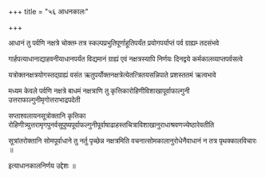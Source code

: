+++
title = "५६ आधनकालः"

+++

आधानं तु पर्वणि नक्षत्रे चोक्तम्‍ तत्र स्कल्पप्रभुतिपूर्णाहूतिपर्यंत प्रयोगपर्याप्तं पर्व ग्राह्यम्‍ तदसंभवे

गार्हपत्याधानाद्याहवनीयाधानपर्यंत विद्यमानं ग्राह्यं एवं नक्षत्रस्यापि निर्णयः दिनद्वये कर्मकालव्याप्तपर्वसत्वे

यत्रोक्तनक्षत्रयोगस्तद्‌ग्राह्यं वसंत ऋतुपर्योक्तनक्षत्रेत्येतत्‍त्रितयसन्निपाते प्रशस्ततमं ऋत्वभावे

मध्यम केवले पर्वणि नक्षत्रे बाधमं नक्षत्राणि तु कृत्तिकारोहिणीविशाखापूर्वाफाल्गुनी उत्तराफाल्गुनीमृगोत्तराभाद्रपदेती

सप्ताश्वलायनसूत्रोक्तानि कृत्तिका रोहिणीत्र्युत्तरामृगपुनर्वसुपुष्यपूर्वाफल्गुनीपूर्वाषाढाहस्तचित्राविशाखानुराधाश्रवणज्येष्ठारेवतीति

सूत्रांतरोक्तानि सोमपूर्वाधाने तु नर्तु पृच्छेन्न नक्षत्रमिति वचनात्सोमकालानुरोधेनैवाधानं न तत्र पृथक्कालविचारः ॥

इत्याधानकालनिर्णय उद्देशः ॥
